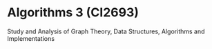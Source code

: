 # Algorithms 3 (CI2693)

Study and Analysis of Graph Theory, Data Structures, Algorithms and Implementations
